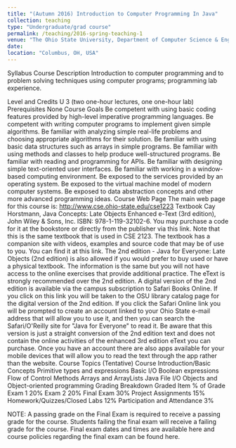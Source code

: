 ```yaml
---
title: "(Autumn 2016) Introduction to Computer Programming In Java"
collection: teaching
type: "Undergraduate/grad course"
permalink: /teaching/2016-spring-teaching-1
venue: "The Ohio State University, Department of Computer Science & Engineering"
date:
location: "Columbus, OH, USA"
---
```








Syllabus
Course Description
Introduction to computer programming and to problem solving techniques using computer programs;
programming lab experience.

Level and Credits
U 3 (two one-hour lectures, one one-hour lab)
Prerequisites
None
Course Goals
Be competent with using basic coding features provided by high-level imperative programming languages.
Be competent with writing computer programs to implement given simple algorithms.
Be familiar with analyzing simple real-life problems and choosing appropriate algorithms for their solution.
Be familiar with using basic data structures such as arrays in simple programs.
Be familiar with using methods and classes to help produce well-structured programs.
Be familiar with reading and programming for APIs.
Be familiar with designing simple text-oriented user interfaces.
Be familiar with working in a window-based computing environment.
Be exposed to the services provided by an operating system.
Be exposed to the virtual machine model of modern computer systems.
Be exposed to data abstraction concepts and other more advanced programming ideas.
Course Web Page
The main web page for this course is: http://www.cse.ohio-state.edu/cse1223
Textbook
Cay Horstmann, Java Concepts: Late Objects Enhanced e-Text (3rd edition), John Wiley & Sons, Inc. ISBN: 978-1-119-32102-6.  You may purchase a code for it at the bookstore or directly from the publisher via this link. Note that this is the same textbook that is used in CSE 2123.
The textbook has a companion site with videos, examples and source code that may be of use to you.  You can find it at this link.
The 2nd edition - Java for Everyone: Late Objects (2nd edition) is also allowed if you would prefer to buy used or have a physical textbook.  The information is the same but you will not have access to the online exercises that provide additional practice.  The eText is strongly recommended over the 2nd edition.
A digital version of the 2nd edition is available via the campus subscription to Safari Books Online. If you click on this link you will be taken to the OSU library catalog page for the digital version of the 2nd edition. If you click the Safari Online link you will be prompted to create an account linked to your Ohio State e-mail address that will allow you to use it, and then you can search the Safari/O'Reilly site for "Java for Everyone" to read it. Be aware that this version is just a straight conversion of the 2nd edition text and does not contain the online activities of the enhanced 3rd edition eText you can purchase. Once you have an account there are also apps available for your mobile devices that will allow you to read the text through the app rather than the website. 
Course Topics (Tentative)
Course Introduction/Basic Concepts
Primitive types and expressions
Basic I/O
Boolean expressions
Flow of Control
Methods
Arrays and ArrayLists
Java File I/O 
Objects and Object-oriented programming
Grading Breakdown
Graded Item
% of Grade
Exam 1
20%
Exam 2
20%
Final Exam
30%
Project Assignments
15%
Homework/Quizzes/Closed Labs
12%
Participation and Attendance
3%

NOTE:  A passing grade on the Final Exam is required to receive a passing grade for the course.  Students failing the final exam will receive a failing grade for the course.  Final exam dates and times are available here and course policies regarding the final exam can be found here.  



